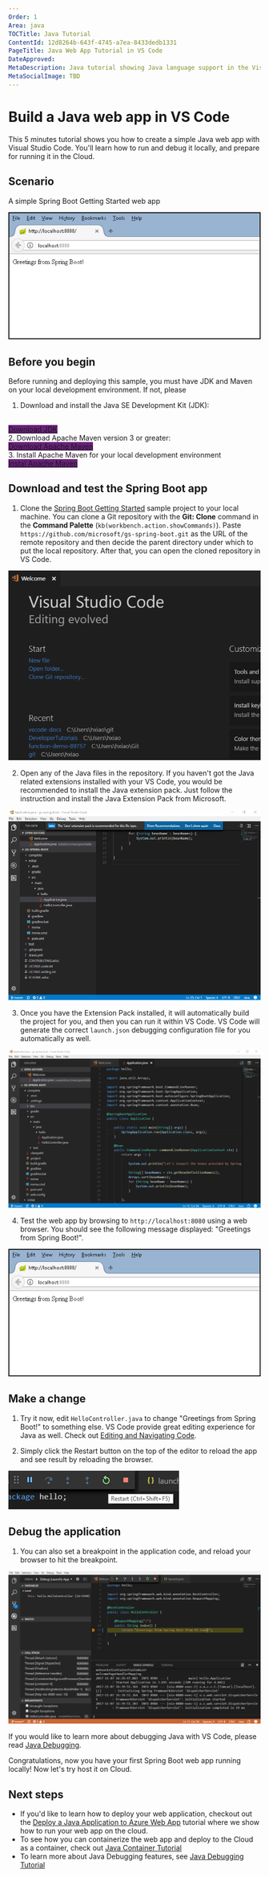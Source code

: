 ```yaml
---
Order: 1
Area: java
TOCTitle: Java Tutorial
ContentId: 12d8264b-643f-4745-a7ea-8433dedb1331
PageTitle: Java Web App Tutorial in VS Code
DateApproved:
MetaDescription: Java tutorial showing Java language support in the Visual Studio Code editor.
MetaSocialImage: TBD
---
```

# Build a Java web app in VS Code

This 5 minutes tutorial shows you how to create a simple Java web app with Visual Studio Code. You'll learn how to run and debug it locally, and prepare for running it in the Cloud.

## Scenario

A simple Spring Boot Getting Started web app

![Greeting from Java](images/java-tutorial/greeting-from-spring.png)

## Before you begin

Before running and deploying this sample, you must have JDK and Maven on your local development environment. If not, please

1. Download and install the Java SE Development Kit (JDK):
<br>
<a class="tutorial-next-btn" href="http://www.oracle.com/technetwork/java/javase/downloads/index.html" target="_blank" style="background-color:#68217A">Download JDK</a>
<br>
2. Download Apache Maven version 3 or greater:
<br>
<a class="tutorial-next-btn" href="https://maven.apache.org/download.cgi" target="_blank" style="background-color:#68217A">Download Apache Maven</a>
<br>
3. Install Apache Maven for your local development environment
<br>
<a class="tutorial-next-btn" href="https://maven.apache.org/install" target="_blank" style="background-color:#68217A">Instal Apache Maven</a>
<br>

## Download and test the Spring Boot app

1. Clone the [Spring Boot Getting Started](https://github.com/spring-guides/gs-spring-boot) sample project to your local machine. You can clone a Git repository with the **Git: Clone** command in the **Command Palette** (`kb(workbench.action.showCommands)`). Paste `https://github.com/microsoft/gs-spring-boot.git` as the URL of the remote repository and then decide the parent directory under which to put the local repository. After that, you can open the cloned repository in VS Code.

![Clone Spring Repository](images/java-tutorial/clone-repository.gif)

2. Open any of the Java files in the repository. If you haven't got the Java related extensions installed with your VS Code, you would be recommended to install the Java extension pack. Just follow the instruction and install the Java Extension Pack from Microsoft.

![Install Java Extensions](images/java-tutorial/install-extensions.gif)

3. Once you have the Extension Pack installed, it will automatically build the project for you, and then you can run it within VS Code. VS Code will generate the correct `launch.json` debugging configuration file for you automatically as well.

![Run Spring Boot](images/java-tutorial/run-spring-boot.gif)

4. Test the web app by browsing to `http://localhost:8080` using a web browser. You should see the following message displayed: "Greetings from Spring Boot!".

![Greeting from Spring](images/java-tutorial/greeting-from-spring.png)

## Make a change

1. Try it now, edit `HelloController.java` to change "Greetings from Spring Boot!" to something else. VS Code provide great editing experience for Java as well. Check out [Editing and Navigating Code](/docs/languages/java.md#editing-and-navigating-code).

2. Simply click the Restart button on the top of the editor to reload the app and see result by reloading the browser.

![Restart Application](images/java-tutorial/restart-application.png)

## Debug the application

1. You can also set a breakpoint in the application code, and reload your browser to hit the breakpoint.

![Debug Application](images/java-tutorial/debugging.png)

If you would like to learn more about debugging Java with VS Code, please read [Java Debugging](/docs/java/java-debugging.md).

Congratulations, now you have your first Spring Boot web app running locally! Now let's try host it on Cloud.

## Next steps

* If you'd like to learn how to deploy your web application, checkout out the [Deploy a Java Application to Azure Web App](/docs/java/java-webapp.md) tutorial where we show how to run your web app on the cloud.
* To see how you can containerize the web app and deploy to the Cloud as a container, check out [Java Container Tutorial](/docs/java/java-container.md)
* To learn more about Java Debugging features, see [Java Debugging Tutorial](/docs/java/java-debugging.md)
